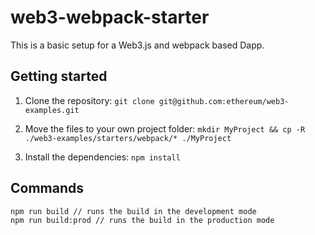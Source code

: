# web3-webpack-starter

This is a basic setup for a Web3.js and webpack based Dapp.

## Getting started

1. Clone the repository:
```git clone git@github.com:ethereum/web3-examples.git```

2. Move the files to your own project folder:
```mkdir MyProject && cp -R ./web3-examples/starters/webpack/* ./MyProject```

3. Install the dependencies:
```npm install```

## Commands

```
npm run build // runs the build in the development mode
npm run build:prod // runs the build in the production mode
```
